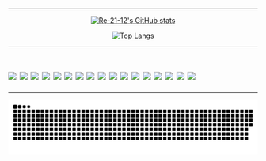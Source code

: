 
<hr />
<div style="text-align: center;">

[![Re-21-12's GitHub stats](https://github-readme-stats.vercel.app/api?username=Re-21-12&show_icons=true&theme=tokyonight)](https://github.com/Re-21-12/github-readme-stats)

[![Top Langs](https://github-readme-stats.vercel.app/api/top-langs/?username=Re-21-12&layout=compact&theme=tokyonight)](https://github.com/Re-21-12/github-readme-stats)
<hr/>
</div>


<div>
<h1 Knowledges, Languajes & Tools />
  <img src="https://img.shields.io/badge/JavaScript-323330?style=for-the-badge&logo=javascript&logoColor=F7DF1E" />
<img src="https://img.shields.io/badge/Node.js-43853D?style=for-the-badge&logo=node.js&logoColor=white"/>
<img src="https://img.shields.io/badge/TypeScript-007ACC?style=for-the-badge&logo=typescript&logoColor=white"/>
<img src="https://img.shields.io/badge/HTML5-E34F26?style=for-the-badge&logo=html5&logoColor=white"/>
<img src="https://img.shields.io/badge/CSS3-1572B6?style=for-the-badge&logo=css3&logoColor=white"/>
<img src="https://img.shields.io/badge/Sass-CC6699?style=for-the-badge&logo=sass&logoColor=white"/>
<img src="https://img.shields.io/badge/Markdown-000000?style=for-the-badge&logo=markdown&logoColor=white"/>
<img src="https://img.shields.io/badge/Express.js-404D59?style=for-the-badge"/>
<img src="https://img.shields.io/badge/React-20232A?style=for-the-badge&logo=react&logoColor=61DAFB"/>
<img src="https://img.shields.io/badge/Tailwind_CSS-38B2AC?style=for-the-badge&logo=tailwind-css&logoColor=white"/>
<img src="https://img.shields.io/badge/Bootstrap-563D7C?style=for-the-badge&logo=bootstrap&logoColor=white"/>
<img src="https://img.shields.io/badge/jQuery-0769AD?style=for-the-badge&logo=jquery&logoColor=white"/>
<img src="https://img.shields.io/badge/Linux-FCC624?style=for-the-badge&logo=linux&logoColor=black"/>  
<img src="https://img.shields.io/badge/Java-ED8B00?style=for-the-badge&logo=openjdk&logoColor=white"/> 
<img src="https://img.shields.io/badge/-springboot-green"/>
<img src="https://img.shields.io/badge/13-NextJS-black"/>
<img src="https://img.shields.io/badge/%F0%9F%90%B3-Docker-blue"/>
</div>

<hr />
<p align="center">
  <img src="https://github.com/Re-21-12/Re-21-12/blob/main/github-contribution-grid-snake.svg" alt="snake">
</p>
